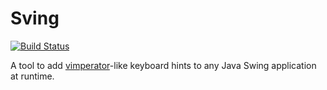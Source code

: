 # Sving
[![Build Status](https://travis-ci.com/ohle/sving.svg?branch=master)](https://travis-ci.com/ohle/sving)

A tool to add [vimperator](http://vimperator.org)-like keyboard hints to any Java Swing application at runtime.
